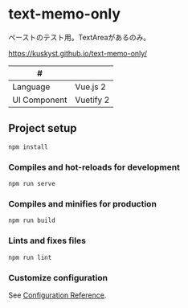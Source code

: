 # text-memo-only
ペーストのテスト用。TextAreaがあるのみ。

https://kuskyst.github.io/text-memo-only/

| # | |
| ---- | ---- |
| Language| Vue.js 2 |
| UI Component | Vuetify 2 |

## Project setup
```
npm install
```

### Compiles and hot-reloads for development
```
npm run serve
```

### Compiles and minifies for production
```
npm run build
```

### Lints and fixes files
```
npm run lint
```

### Customize configuration
See [Configuration Reference](https://cli.vuejs.org/config/).
